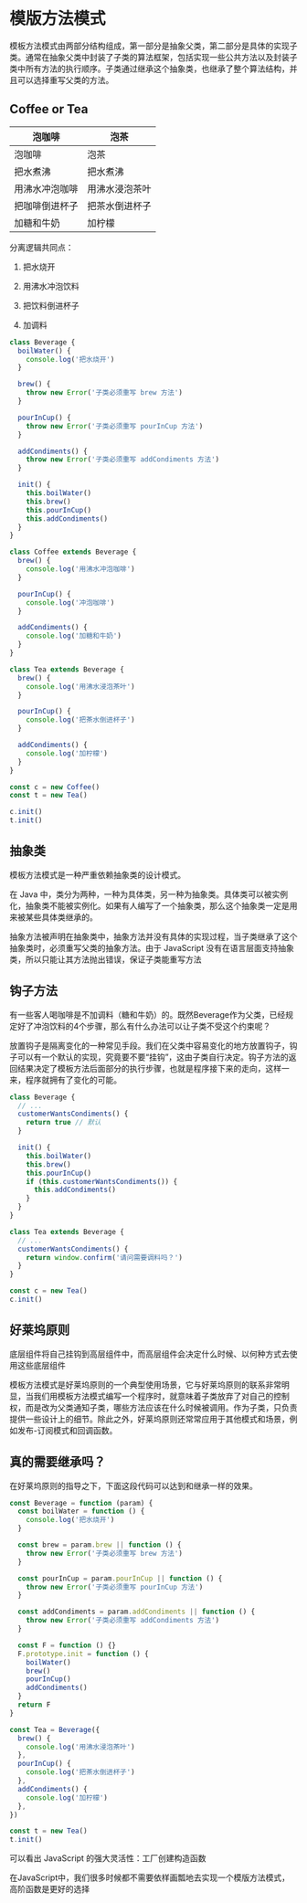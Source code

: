 # 模版方法模式

模板方法模式由两部分结构组成，第一部分是抽象父类，第二部分是具体的实现子类。通常在抽象父类中封装了子类的算法框架，包括实现一些公共方法以及封装子类中所有方法的执行顺序。子类通过继承这个抽象类，也继承了整个算法结构，并且可以选择重写父类的方法。

## Coffee or Tea

泡咖啡 | 泡茶
-|-
泡咖啡 | 泡茶
把水煮沸 | 把水煮沸
用沸水冲泡咖啡 | 用沸水浸泡茶叶
把咖啡倒进杯子 | 把茶水倒进杯子
加糖和牛奶 | 加柠檬

分离逻辑共同点：

1. 把水烧开

2. 用沸水冲泡饮料

3. 把饮料倒进杯子

4. 加调料

```js
class Beverage {
  boilWater() {
    console.log('把水烧开')
  }

  brew() {
    throw new Error('子类必须重写 brew 方法')
  }

  pourInCup() {
    throw new Error('子类必须重写 pourInCup 方法')
  }

  addCondiments() {
    throw new Error('子类必须重写 addCondiments 方法')
  }

  init() {
    this.boilWater()
    this.brew()
    this.pourInCup()
    this.addCondiments()
  }
}

class Coffee extends Beverage {
  brew() {
    console.log('用沸水冲泡咖啡')
  }

  pourInCup() {
    console.log('冲泡咖啡')
  }

  addCondiments() {
    console.log('加糖和牛奶')
  }
}

class Tea extends Beverage {
  brew() {
    console.log('用沸水浸泡茶叶')
  }

  pourInCup() {
    console.log('把茶水倒进杯子')
  }

  addCondiments() {
    console.log('加柠檬')
  }
}

const c = new Coffee()
const t = new Tea()

c.init()
t.init()
```

## 抽象类

模板方法模式是一种严重依赖抽象类的设计模式。

在 Java 中，类分为两种，一种为具体类，另一种为抽象类。具体类可以被实例化，抽象类不能被实例化。如果有人编写了一个抽象类，那么这个抽象类一定是用来被某些具体类继承的。

抽象方法被声明在抽象类中，抽象方法并没有具体的实现过程，当子类继承了这个抽象类时，必须重写父类的抽象方法。由于 JavaScript 没有在语言层面支持抽象类，所以只能让其方法抛出错误，保证子类能重写方法

## 钩子方法

有一些客人喝咖啡是不加调料（糖和牛奶）的。既然Beverage作为父类，已经规定好了冲泡饮料的4个步骤，那么有什么办法可以让子类不受这个约束呢？

放置钩子是隔离变化的一种常见手段。我们在父类中容易变化的地方放置钩子，钩子可以有一个默认的实现，究竟要不要“挂钩”，这由子类自行决定。钩子方法的返回结果决定了模板方法后面部分的执行步骤，也就是程序接下来的走向，这样一来，程序就拥有了变化的可能。

```js
class Beverage {
  // ...
  customerWantsCondiments() {
    return true // 默认
  }

  init() {
    this.boilWater()
    this.brew()
    this.pourInCup()
    if (this.customerWantsCondiments()) {
      this.addCondiments()
    }
  }
}

class Tea extends Beverage {
  // ...
  customerWantsCondiments() {
    return window.confirm('请问需要调料吗？')
  }
}

const c = new Tea()
c.init()
```

## 好莱坞原则

底层组件将自己挂钩到高层组件中，而高层组件会决定什么时候、以何种方式去使用这些底层组件

模板方法模式是好莱坞原则的一个典型使用场景，它与好莱坞原则的联系非常明显，当我们用模板方法模式编写一个程序时，就意味着子类放弃了对自己的控制权，而是改为父类通知子类，哪些方法应该在什么时候被调用。作为子类，只负责提供一些设计上的细节。除此之外，好莱坞原则还常常应用于其他模式和场景，例如发布-订阅模式和回调函数。

## 真的需要继承吗？

在好莱坞原则的指导之下，下面这段代码可以达到和继承一样的效果。

```js
const Beverage = function (param) {
  const boilWater = function () {
    console.log('把水烧开')
  }

  const brew = param.brew || function () {
    throw new Error('子类必须重写 brew 方法')
  }

  const pourInCup = param.pourInCup || function () {
    throw new Error('子类必须重写 pourInCup 方法')
  }

  const addCondiments = param.addCondiments || function () {
    throw new Error('子类必须重写 addCondiments 方法')
  }

  const F = function () {}
  F.prototype.init = function () {
    boilWater()
    brew()
    pourInCup()
    addCondiments()
  }
  return F
}

const Tea = Beverage({
  brew() {
    console.log('用沸水浸泡茶叶')
  },
  pourInCup() {
    console.log('把茶水倒进杯子')
  },
  addCondiments() {
    console.log('加柠檬')
  },
})

const t = new Tea()
t.init()
```

可以看出 JavaScript 的强大灵活性：工厂创建构造函数

在JavaScript中，我们很多时候都不需要依样画瓢地去实现一个模版方法模式，高阶函数是更好的选择
